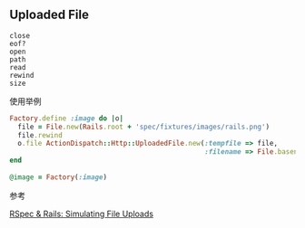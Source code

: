 ## Uploaded File

```
close
eof?
open
path
read
rewind
size
```

使用举例

```ruby
Factory.define :image do |o|  
  file = File.new(Rails.root + 'spec/fixtures/images/rails.png')  
  file.rewind  
  o.file ActionDispatch::Http::UploadedFile.new(:tempfile => file,
                                                :filename => File.basename(file))  
end  
  
@image = Factory(:image)  
```

参考

[RSpec & Rails: Simulating File Uploads](http://blog.hulihanapplications.com/browse/view/64-rspec-rails-simulating-file-uploads)

